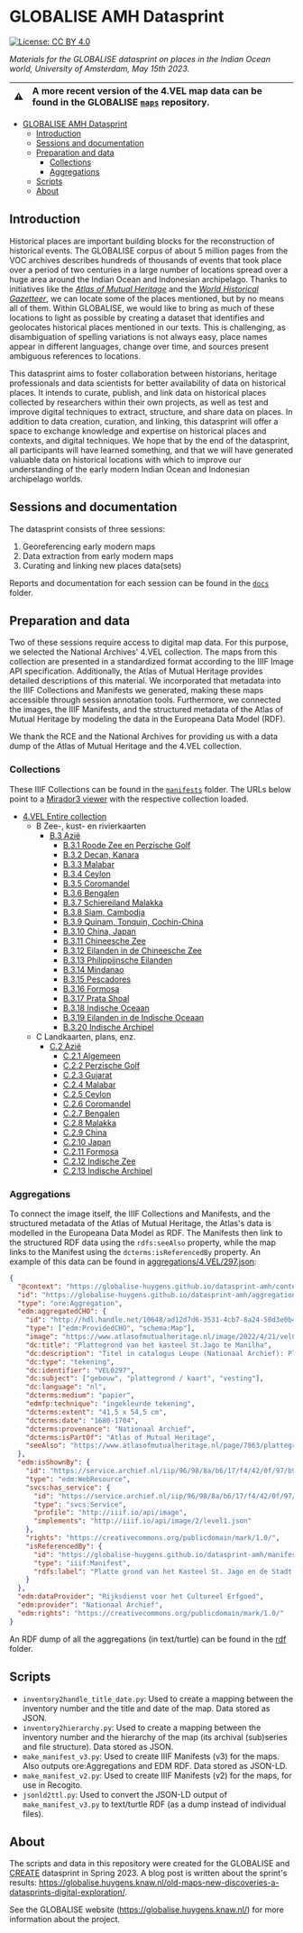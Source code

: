 # GLOBALISE AMH Datasprint

[![License: CC BY 4.0](https://img.shields.io/badge/License-CC%20BY%204.0-blue.svg)](https://creativecommons.org/licenses/by/4.0/)


_Materials for the GLOBALISE datasprint on places in the Indian Ocean world, University of Amsterdam, May 15th 2023._

| :warning: | A more recent version of the 4.VEL map data can be found in the GLOBALISE [`maps`](https://github.com/globalise-huygens/maps) repository. |
| :-------: | :----------------------------------------------------------------------------------------------------------------------------------------- |

- [GLOBALISE AMH Datasprint](#globalise-amh-datasprint)
  - [Introduction](#introduction)
  - [Sessions and documentation](#sessions-and-documentation)
  - [Preparation and data](#preparation-and-data)
    - [Collections](#collections)
    - [Aggregations](#aggregations)
  - [Scripts](#scripts)
  - [About](#about)

## Introduction

Historical places are important building blocks for the reconstruction of historical events. The GLOBALISE corpus of about 5 million pages from the VOC archives describes hundreds of thousands of events that took place over a period of two centuries in a large number of locations spread over a huge area around the Indian Ocean and Indonesian archipelago. Thanks to initiatives like the [_Atlas of Mutual Heritage_](https://www.atlasofmutualheritage.nl/) and the [_World Historical Gazetteer_](https://whgazetteer.org/), we can locate some of the places mentioned, but by no means all of them. Within GLOBALISE, we would like to bring as much of these locations to light as possible by creating a dataset that identifies and geolocates historical places mentioned in our texts. This is challenging, as disambiguation of spelling variations is not always easy, place names appear in different languages, change over time, and sources present ambiguous references to locations.

This datasprint aims to foster collaboration between historians, heritage professionals and data scientists for better availability of data on historical places. It intends to curate, publish, and link data on historical places collected by researchers within their own projects, as well as test and improve digital techniques to extract, structure, and share data on places. In addition to data creation, curation, and linking, this datasprint will offer a space to exchange knowledge and expertise on historical places and contexts, and digital techniques. We hope that by the end of the datasprint, all participants will have learned something, and that we will have generated valuable data on historical locations with which to improve our understanding of the early modern Indian Ocean and Indonesian archipelago worlds.

## Sessions and documentation

The datasprint consists of three sessions:
1. Georeferencing early modern maps
2. Data extraction from early modern maps
3. Curating and linking new places data(sets)

Reports and documentation for each session can be found in the [`docs`](docs) folder.

## Preparation and data

Two of these sessions require access to digital map data. For this purpose, we selected the National Archives' 4.VEL collection. The maps from this collection are presented in a standardized format according to the IIIF Image API specification. Additionally, the Atlas of Mutual Heritage provides detailed descriptions of this material. We incorporated that metadata into the IIIF Collections and Manifests we generated, making these maps accessible through session annotation tools. Furthermore, we connected the images, the IIIF Manifests, and the structured metadata of the Atlas of Mutual Heritage by modeling the data in the Europeana Data Model (RDF).

We thank the RCE and the National Archives for providing us with a data dump of the Atlas of Mutual Heritage and the 4.VEL collection.

### Collections

These IIIF Collections can be found in the [`manifests`](manifests) folder. The URLs below point to a [Mirador3 viewer](https://globalise-huygens.github.io/datasprint-amh/) with the respective collection loaded.

- [4.VEL Entire collection](https://globalise-huygens.github.io/datasprint-amh/#data:text/x-url,https://globalise-huygens.github.io/datasprint-amh/manifests/B.3.1.json)
  - B Zee-, kust- en rivierkaarten
    - [B.3 Azië](https://globalise-huygens.github.io/datasprint-amh/#data:text/x-url,https://globalise-huygens.github.io/datasprint-amh/manifests/B.3.json)
      - [B.3.1 Roode Zee en Perzische Golf](https://globalise-huygens.github.io/datasprint-amh/#data:text/x-url,https://globalise-huygens.github.io/datasprint-amh/manifests/B.3.1.json)
      - [B.3.2 Decan, Kanara](https://globalise-huygens.github.io/datasprint-amh/#data:text/x-url,https://globalise-huygens.github.io/datasprint-amh/manifests/B.3.2.json)
      - [B.3.3 Malabar](https://globalise-huygens.github.io/datasprint-amh/#data:text/x-url,https://globalise-huygens.github.io/datasprint-amh/manifests/B.3.3.json)
      - [B.3.4 Ceylon](https://globalise-huygens.github.io/datasprint-amh/#data:text/x-url,https://globalise-huygens.github.io/datasprint-amh/manifests/B.3.4.json)
      - [B.3.5 Coromandel](https://globalise-huygens.github.io/datasprint-amh/#data:text/x-url,https://globalise-huygens.github.io/datasprint-amh/manifests/B.3.5.json)
      - [B.3.6 Bengalen](https://globalise-huygens.github.io/datasprint-amh/#data:text/x-url,https://globalise-huygens.github.io/datasprint-amh/manifests/B.3.6.json)
      - [B.3.7 Schiereiland Malakka](https://globalise-huygens.github.io/datasprint-amh/#data:text/x-url,https://globalise-huygens.github.io/datasprint-amh/manifests/B.3.7.json)
      - [B.3.8 Siam, Cambodja](https://globalise-huygens.github.io/datasprint-amh/#data:text/x-url,https://globalise-huygens.github.io/datasprint-amh/manifests/B.3.8.json)
      - [B.3.9 Quinam, Tonquin, Cochin-China](https://globalise-huygens.github.io/datasprint-amh/#data:text/x-url,https://globalise-huygens.github.io/datasprint-amh/manifests/B.3.9.json)
      - [B.3.10 China, Japan](https://globalise-huygens.github.io/datasprint-amh/#data:text/x-url,https://globalise-huygens.github.io/datasprint-amh/manifests/B.3.10.json)
      - [B.3.11 Chineesche Zee](https://globalise-huygens.github.io/datasprint-amh/#data:text/x-url,https://globalise-huygens.github.io/datasprint-amh/manifests/B.3.11.json)
      - [B.3.12 Eilanden in de Chineesche Zee](https://globalise-huygens.github.io/datasprint-amh/#data:text/x-url,https://globalise-huygens.github.io/datasprint-amh/manifests/B.3.12.json)
      - [B.3.13 Philippijnsche Eilanden](https://globalise-huygens.github.io/datasprint-amh/#data:text/x-url,https://globalise-huygens.github.io/datasprint-amh/manifests/B.3.13.json)
      - [B.3.14 Mindanao](https://globalise-huygens.github.io/datasprint-amh/#data:text/x-url,https://globalise-huygens.github.io/datasprint-amh/manifests/B.3.14.json)
      - [B.3.15 Pescadores](https://globalise-huygens.github.io/datasprint-amh/#data:text/x-url,https://globalise-huygens.github.io/datasprint-amh/manifests/B.3.15.json)
      - [B.3.16 Formosa](https://globalise-huygens.github.io/datasprint-amh/#data:text/x-url,https://globalise-huygens.github.io/datasprint-amh/manifests/B.3.16.json)
      - [B.3.17 Prata Shoal](https://globalise-huygens.github.io/datasprint-amh/#data:text/x-url,https://globalise-huygens.github.io/datasprint-amh/manifests/B.3.17.json)
      - [B.3.18 Indische Oceaan](https://globalise-huygens.github.io/datasprint-amh/#data:text/x-url,https://globalise-huygens.github.io/datasprint-amh/manifests/B.3.18.json)
      - [B.3.19 Eilanden in de Indische Oceaan](https://globalise-huygens.github.io/datasprint-amh/#data:text/x-url,https://globalise-huygens.github.io/datasprint-amh/manifests/B.3.19.json)
      - [B.3.20 Indische Archipel](https://globalise-huygens.github.io/datasprint-amh/#data:text/x-url,https://globalise-huygens.github.io/datasprint-amh/manifests/B.3.20.json)
  - C Landkaarten, plans, enz.
    - [C.2 Azië](https://globalise-huygens.github.io/datasprint-amh/#data:text/x-url,https://globalise-huygens.github.io/datasprint-amh/manifests/B.2.json)
      - [C.2.1 Algemeen](https://globalise-huygens.github.io/datasprint-amh/#data:text/x-url,https://globalise-huygens.github.io/datasprint-amh/manifests//C.2.1.json)
      - [C.2.2 Perzische Golf](https://globalise-huygens.github.io/datasprint-amh/#data:text/x-url,https://globalise-huygens.github.io/datasprint-amh/manifests//C.2.2.json)
      - [C.2.3 Gujarat](https://globalise-huygens.github.io/datasprint-amh/#data:text/x-url,https://globalise-huygens.github.io/datasprint-amh/manifests//C.2.3.json)
      - [C.2.4 Malabar](https://globalise-huygens.github.io/datasprint-amh/#data:text/x-url,https://globalise-huygens.github.io/datasprint-amh/manifests//C.2.4.json)
      - [C.2.5 Ceylon](https://globalise-huygens.github.io/datasprint-amh/#data:text/x-url,https://globalise-huygens.github.io/datasprint-amh/manifests//C.2.5.json)
      - [C.2.6 Coromandel](https://globalise-huygens.github.io/datasprint-amh/#data:text/x-url,https://globalise-huygens.github.io/datasprint-amh/manifests//C.2.6.json)
      - [C.2.7 Bengalen](https://globalise-huygens.github.io/datasprint-amh/#data:text/x-url,https://globalise-huygens.github.io/datasprint-amh/manifests//C.2.7.json)
      - [C.2.8 Malakka](https://globalise-huygens.github.io/datasprint-amh/#data:text/x-url,https://globalise-huygens.github.io/datasprint-amh/manifests//C.2.8.json)
      - [C.2.9 China](https://globalise-huygens.github.io/datasprint-amh/#data:text/x-url,https://globalise-huygens.github.io/datasprint-amh/manifests//C.2.9.json)
      - [C.2.10 Japan](https://globalise-huygens.github.io/datasprint-amh/#data:text/x-url,https://globalise-huygens.github.io/datasprint-amh/manifests//C.2.10.json)
      - [C.2.11 Formosa](https://globalise-huygens.github.io/datasprint-amh/#data:text/x-url,https://globalise-huygens.github.io/datasprint-amh/manifests//C.2.11.json)
      - [C.2.12 Indische Zee](https://globalise-huygens.github.io/datasprint-amh/#data:text/x-url,https://globalise-huygens.github.io/datasprint-amh/manifests//C.2.12.json)
      - [C.2.13 Indische Archipel](https://globalise-huygens.github.io/datasprint-amh/#data:text/x-url,https://globalise-huygens.github.io/datasprint-amh/manifests//C.2.13.json)

### Aggregations

To connect the image itself, the IIIF Collections and Manifests, and the structured metadata of the Atlas of Mutual Heritage, the Atlas's data is modelled in the Europeana Data Model as RDF. The Manifests then link to the structured RDF data using the `rdfs:seeAlso` property, while the map links to the Manifest using the `dcterms:isReferencedBy` property. An example of this data can be found in [aggregations/4.VEL/297.json](aggregations/4.VEL/297.json):

```json
{
  "@context": "https://globalise-huygens.github.io/datasprint-amh/context.json",
  "id": "https://globalise-huygens.github.io/datasprint-amh/aggregations/4.VEL/297.json",
  "type": "ore:Aggregation",
  "edm:aggregatedCHO": {
    "id": "http://hdl.handle.net/10648/ad12d7d6-3531-4cb7-8a24-50d3e0b41633",
    "type": ["edm:ProvidedCHO", "schema:Map"],
    "image": "https://www.atlasofmutualheritage.nl/image/2022/4/21/vel0297.jpg%28mediaclass-meta-tag-image.4b190bfcc55e159332679890b17bd2261ced7954%29.jpg",
    "dc:title": "Plattegrond van het kasteel St.Jago te Manilha",
    "dc:description": "Titel in catalogus Leupe (Nationaal Archief): Platte grond van het Kasteel St.Jago en de Stadt Manilha.\nNotities verso: Behoort by de overgekomen brieven en papieren van Batavia 4e deel 1704, N1 / 2106 [folionummer in de band ?].",
    "dc:type": "tekening",
    "dc:identifier": "VEL0297",
    "dc:subject": ["gebouw", "plattegrond / kaart", "vesting"],
    "dc:language": "nl",
    "dcterms:medium": "papier",
    "edmfp:technique": "ingekleurde tekening",
    "dcterms:extent": "41,5 x 54,5 cm",
    "dcterms:date": "1680-1704",
    "dcterms:provenance": "Nationaal Archief",
    "dcterms:isPartOf": "Atlas of Mutual Heritage",
    "seeAlso": "https://www.atlasofmutualheritage.nl/page/7863/plattegrond-van-het-kasteel-st.jago-te-manilha"
  },
  "edm:isShownBy": {
    "id": "https://service.archief.nl/iip/96/98/8a/b6/17/f4/42/0f/97/b9/eb/ce/9f/aa/28/65/7b0fecf8-26da-4bb6-8fd6-73cef3002bd5.jp2/full/full/0/default.jpg",
    "type": "edm:WebResource",
    "svcs:has_service": {
      "id": "https://service.archief.nl/iip/96/98/8a/b6/17/f4/42/0f/97/b9/eb/ce/9f/aa/28/65/7b0fecf8-26da-4bb6-8fd6-73cef3002bd5.jp2",
      "type": "svcs:Service",
      "profile": "http://iiif.io/api/image",
      "implements": "http://iiif.io/api/image/2/level1.json"
    },
    "rights": "https://creativecommons.org/publicdomain/mark/1.0/",
    "isReferencedBy": {
      "id": "https://globalise-huygens.github.io/datasprint-amh/manifests/4.VEL/297.json",
      "type": "iiif:Manifest",
      "rdfs:label": "Platte grond van het Kasteel St. Jago en de Stadt Manilha."
    }
  },
  "edm:dataProvider": "Rijksdienst voor het Cultureel Erfgoed",
  "edm:provider": "Nationaal Archief",
  "edm:rights": "https://creativecommons.org/publicdomain/mark/1.0/"
}
```

An RDF dump of all the aggregations (in text/turtle) can be found in the [rdf](rdf) folder.

## Scripts

- `inventory2handle_title_date.py`: Used to create a mapping between the inventory number and the title and date of the map. Data stored as JSON.
- `inventory2hierarchy.py`: Used to create a mapping between the inventory number and the hierarchy of the map (its archival (sub)series and file structure). Data stored as JSON.
- `make_manifest_v3.py`: Used to create IIIF Manifests (v3) for the maps. Also outputs ore:Aggregations and EDM RDF. Data stored as JSON-LD.
- `make_manifest_v2.py`: Used to create IIIF Manifests (v2) for the maps, for use in Recogito.
- `jsonld2ttl.py`: Used to convert the JSON-LD output of `make_manifest_v3.py` to text/turtle RDF (as a dump instead of individual files).

## About

The scripts and data in this repository were created for the GLOBALISE and [CREATE](https://create.humanities.uva.nl/) datasprint in Spring 2023. A blog post is written about the sprint's results: https://globalise.huygens.knaw.nl/old-maps-new-discoveries-a-datasprints-digital-exploration/.

See the GLOBALISE website (https://globalise.huygens.knaw.nl/) for more information about the project.
